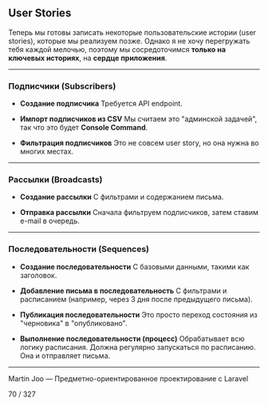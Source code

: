 ## User Stories

Теперь мы готовы записать некоторые пользовательские истории (user stories), которые мы реализуем позже.
Однако я не хочу перегружать тебя каждой мелочью, поэтому мы сосредоточимся **только на ключевых историях**,
на **сердце приложения**.

---

### **Подписчики (Subscribers)**

* **Создание подписчика**
  Требуется API endpoint.

* **Импорт подписчиков из CSV**
  Мы считаем это "админской задачей", так что это будет **Console Command**.

* **Фильтрация подписчиков**
  Это не совсем user story, но она нужна во многих местах.

---

### **Рассылки (Broadcasts)**

* **Создание рассылки**
  С фильтрами и содержанием письма.

* **Отправка рассылки**
  Сначала фильтруем подписчиков, затем ставим e-mail в очередь.

---

### **Последовательности (Sequences)**

* **Создание последовательности**
  С базовыми данными, такими как заголовок.

* **Добавление письма в последовательность**
  С фильтрами и расписанием (например, через 3 дня после предыдущего письма).

* **Публикация последовательности**
  Это просто переход состояния из "черновика" в "опубликовано".

* **Выполнение последовательности (процесс)**
  Обрабатывает всю логику расписания.
  Должна регулярно запускаться по расписанию. Она и отправляет письма.

---

Martin Joo — Предметно-ориентированное проектирование с Laravel

70 / 327